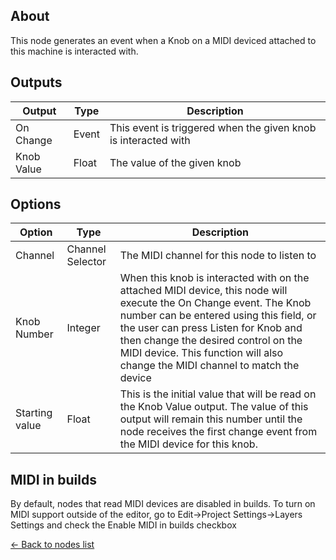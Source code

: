 ## About
This node generates an event when a Knob on a MIDI deviced attached to this machine is interacted with.

## Outputs
Output | Type| Description
------------ | -------|------
On Change | Event | This event is triggered when the given knob is interacted with
Knob Value | Float | The value of the given knob

## Options
Option | Type | Description
--- | --- | ---
Channel | Channel Selector | The MIDI channel for this node to listen to
Knob Number | Integer | When this knob is interacted with on the attached MIDI device, this node will execute the On Change event. The Knob number can be entered using this field, or the user can press Listen for Knob and then change the desired control on the MIDI device. This function will also change the MIDI channel to match the device
Starting value | Float | This is the initial value that will be read on the Knob Value output. The value of this output will remain this number until the node receives the first change event from the MIDI device for this knob.

## MIDI in builds

By default, nodes that read MIDI devices are disabled in builds. To turn on MIDI support outside of the editor, go to Edit->Project Settings->Layers Settings and check the  Enable MIDI in builds checkbox

[<- Back to nodes list](Nodes)
